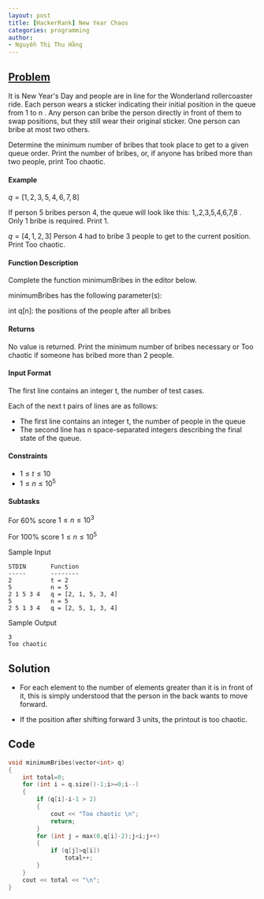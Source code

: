 ```yaml
---
layout: post
title: [HackerRank] New Year Chaos
categories: programming
author:
- Nguyễn Thị Thu Hằng
---
```


## [Problem](https://www.hackerrank.com/challenges/new-year-chaos/problem?isFullScreen=true&h_l=interview&playlist_slugs%5B%5D=interview-preparation-kit&playlist_slugs%5B%5D=arrays)

It is New Year's Day and people are in line for the Wonderland rollercoaster ride. Each person wears a sticker indicating their initial position in the queue from 1 to n . Any person can bribe the person directly in front of them to swap positions, but they still wear their original sticker. One person can bribe at most two others.

Determine the minimum number of bribes that took place to get to a given queue order. Print the number of bribes, or, if anyone has bribed more than two people, print Too chaotic.

#### Example
$q = [1,2,3,5,4,6,7,8]$

If person 5 bribes person 4, the queue will look like this: 1,,2,3,5,4,6,7,8 . Only 1 bribe is required. Print 1.

$q = [4,1,2,3]$
Person 4 had to bribe 3 people to get to the current position. Print Too chaotic.

#### Function Description

Complete the function minimumBribes in the editor below.

minimumBribes has the following parameter(s):

int q[n]: the positions of the people after all bribes
#### Returns

No value is returned. Print the minimum number of bribes necessary or Too chaotic if someone has bribed more than 2 people.
#### Input Format

The first line contains an integer t, the number of test cases.

Each of the next t pairs of lines are as follows:
- The first line contains an integer t, the number of people in the queue
- The second line has n space-separated integers describing the final state of the queue.

#### Constraints
* $1 \leq t \leq 10$
* $1 \leq n \leq 10^5$
#### Subtasks

For $60\%$ score $1 \leq n \leq 10^3$ 

For $100\%$ score $1 \leq n \leq 10^5$

Sample Input
```
STDIN       Function
-----       --------
2           t = 2
5           n = 5
2 1 5 3 4   q = [2, 1, 5, 3, 4]
5           n = 5
2 5 1 3 4   q = [2, 5, 1, 3, 4]
```
Sample Output
```
3
Too chaotic
```

## Solution
* For each element to the number of elements greater than it is in front of it, this is simply understood that the person in the back wants to move forward.

* If the position after shifting forward 3 units, the printout is too chaotic.
## Code

```c
void minimumBribes(vector<int> q) 
{
    int total=0;
    for (int i = q.size()-1;i>=0;i--)
    {
        if (q[i]-i-1 > 2)
        {
            cout << "Too chaotic \n";
            return;
        }
        for (int j = max(0,q[i]-2);j<i;j++)
        {
            if (q[j]>q[i])
                total++;
        }
    }
    cout << total << "\n";
}
```